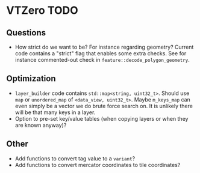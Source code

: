 
# VTZero TODO

## Questions

* How strict do we want to be? For instance regarding geometry?
  Current code contains a "strict" flag that enables some extra checks.
  See for instance commented-out check in `feature::decode_polygon_geometry`.

## Optimization

* `layer_builder` code contains `std::map<string, uint32_t>`. Should use
  `map` or `unordered_map` of `<data_view, uint32_t>`. Maybe `m_keys_map` can
  even simply be a vector we do brute force search on. It is unlikely
  there will be that many keys in a layer.
* Option to pre-set key/value tables (when copying layers or when they
  are known anyway)?

## Other

* Add functions to convert tag value to a `variant`?
* Add functions to convert mercator coordinates to tile coordinates?

